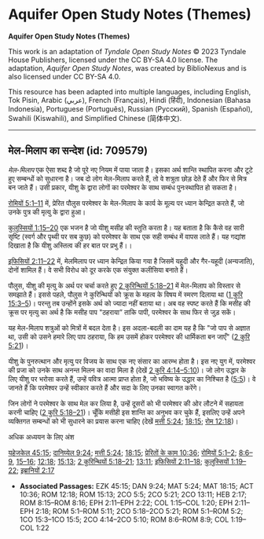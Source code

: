 # Aquifer Open Study Notes (Themes)

**Aquifer Open Study Notes (Themes)**

This work is an adaptation of *Tyndale Open Study Notes* © 2023 Tyndale House Publishers, licensed under the CC BY\-SA 4\.0 license. The adaptation, *Aquifer Open Study Notes*, was created by BiblioNexus and is also licensed under CC BY\-SA 4\.0\.

This resource has been adapted into multiple languages, including English, Tok Pisin, Arabic (عربي), French (Français), Hindi (हिंदी), Indonesian (Bahasa Indonesia), Portuguese (Português), Russian (Русский), Spanish (Español), Swahili (Kiswahili), and Simplified Chinese (简体中文).



--------------------------------

## मेल-मिलाप का सन्देश (id: 709579)

*मेल\-मिलाप* एक ऐसा शब्द है जो पूरे नए नियम में पाया जाता है। इसका अर्थ शान्ति स्थापित करना और टूटे हुए सम्बन्धों को सुधारना है। जब दो लोग मेल\-मिलाप करते हैं, तो वे शत्रुता छोड़ देते हैं और फिर से मित्र बन जाते हैं। उसी प्रकार, यीशु के द्वारा लोगों का परमेश्वर के साथ सम्बंध पुनःस्थापित हो सकता है।

[रोमियों 5:1–11](https://ref.ly/Rom5:1-Rom5:11) में, प्रेरित पौलुस परमेश्वर के मेल\-मिलाप के कार्य के मूल्य पर ध्यान केन्द्रित करते हैं, जो उनके पुत्र की मृत्यु के द्वारा हुआ।

[कुलुस्सियों 1:15–20](https://ref.ly/Col1:15-Col1:20) एक भजन है जो यीशु मसीह की स्तुति करता है। यह बताता है कि कैसे वह सारी सृष्टि (स्वर्ग और पृथ्वी पर सब कुछ) को परमेश्वर के साथ एक सही सम्बंध में वापस लाते हैं। यह गद्यांश दिखाता है कि यीशु अस्तित्व की हर बात पर प्रभु हैं।।

[इफिसियों 2:11–22](https://ref.ly/Eph2:11-Eph2:22) में, मेलमिलाप पर ध्यान केन्द्रित किया गया है जिसमें यहूदी और गैर\-यहूदी (अन्यजाति), दोनों शामिल हैं। वे सभी विरोध को दूर करके एक संयुक्त कलीसिया बनाते हैं।

पौलुस, यीशु की मृत्यु के अर्थ पर चर्चा करते हुए [2 कुरिन्थियों 5:18–21](https://ref.ly/2Cor5:18-2Cor5:21) में मेल\-मिलाप को विस्तार से समझाते हैं। इससे पहले, पौलुस ने कुरिन्थियों को क्रूस के महत्व के विषय में स्मरण दिलाया था ([1 कुरि 15:3–5](https://ref.ly/1Cor15:3-1Cor15:5))। परन्तु तब उन्होंने इसके अर्थ को ज्यादा नहीं बताया था। अब वह स्पष्ट करते हैं कि मसीह की क्रूस पर मृत्यु का अर्थ है कि मसीह पाप "ठहराया” ताकि पापी, परमेश्वर के साथ फिर से जुड़ सकें।

यह मेल\-मिलाप शत्रुओं को मित्रों में बदल देता है। इस अदला\-बदली का दाम यह है कि "जो पाप से अज्ञात था, उसी को उसने हमारे लिए पाप ठहराया, कि हम उसमें होकर परमेश्वर की धार्मिकता बन जाएँ" ([2 कुरि 5:21](https://ref.ly/2Cor5:21))।

यीशु के पुनरुत्थान और मृत्यु पर विजय के साथ एक नए संसार का आरम्भ होता है। इस नए युग में, परमेश्वर की प्रजा को उनके साथ अनन्त मिलन का वादा मिला है (देखें [2 कुरि 4:14–5:10](https://ref.ly/2Cor4:14-2Cor5:10))। जो लोग उद्धार के लिए यीशु पर भरोसा करते हैं, उन्हें पवित्र आत्मा प्राप्त होता है, जो भविष्य के उद्धार का निश्चित है ([5:5](https://ref.ly/2Cor5:5))। वे जानते हैं कि परमेश्वर उन्हें स्वीकार करते हैं और सदा के लिए उनका स्वागत करेंगे।

जिन लोगों ने परमेश्वर के साथ मेल कर लिया है, उन्हें दूसरों को भी परमेश्वर की ओर लौटने में सहायता करनी चाहिए ([2 कुरि 5:18–21](https://ref.ly/2Cor5:18-2Cor5:21))। चूँकि मसीही इस शान्ति का अनुभव कर चुके हैं, इसलिए उन्हें अपने व्यक्तिगत सम्बन्धों को भी सुधारने का प्रयास करना चाहिए (देखें [मत्ती 5:24](https://ref.ly/Matt5:24); [18:15](https://ref.ly/Matt18:15); [रोम 12:18](https://ref.ly/Rom12:18))।

अधिक अध्ययन के लिए अंश

[यहेजकेल 45:15](https://ref.ly/Ezek45:15); [दानिय्येल 9:24](https://ref.ly/Dan9:24); [मत्ती 5:24](https://ref.ly/Matt5:24); [18:15](https://ref.ly/Matt18:15); [प्रेरितों के काम 10:36](https://ref.ly/Acts10:36); [रोमियों 5:1–2](https://ref.ly/Rom5:1-Rom5:2); [8:6–9](https://ref.ly/Rom8:6-Rom8:9), [15–16](https://ref.ly/Rom8:15-Rom8:16); [12:18](https://ref.ly/Rom12:18); [15:13](https://ref.ly/Rom15:13); [2 कुरिन्थियों 5:18–21](https://ref.ly/2Cor5:18-2Cor5:21); [13:11](https://ref.ly/2Cor13:11); [इफिसियों 2:11–18](https://ref.ly/Eph2:11-Eph2:18); [कुलुस्सियों 1:19–22](https://ref.ly/Col1:19-Col1:22); [इब्रानियों 2:17](https://ref.ly/Heb2:17)

* **Associated Passages:** EZK 45:15; DAN 9:24; MAT 5:24; MAT 18:15; ACT 10:36; ROM 12:18; ROM 15:13; 2CO 5:5; 2CO 5:21; 2CO 13:11; HEB 2:17; ROM 8:15–ROM 8:16; EPH 2:11–EPH 2:22; COL 1:15–COL 1:20; EPH 2:11–EPH 2:18; ROM 5:1–ROM 5:11; 2CO 5:18–2CO 5:21; ROM 5:1–ROM 5:2; 1CO 15:3–1CO 15:5; 2CO 4:14–2CO 5:10; ROM 8:6–ROM 8:9; COL 1:19–COL 1:22

